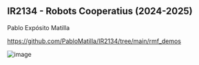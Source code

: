 ## IR2134 - Robots Cooperatius (2024-2025)
Pablo Expósito Matilla

https://github.com/PabloMatilla/IR2134/tree/main/rmf_demos

![image](https://github.com/user-attachments/assets/5a21f3d5-a2ed-4d98-abdf-a4a83c5075a9)
